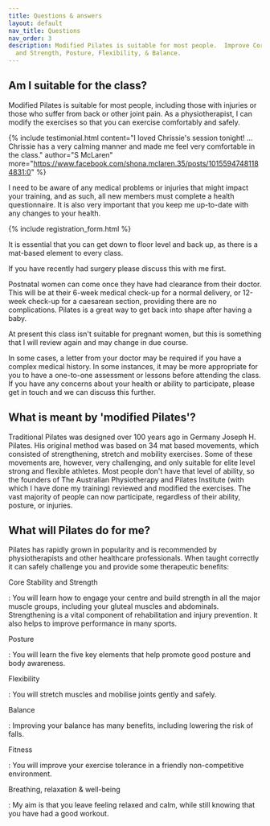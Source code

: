 ```yaml
---
title: Questions & answers
layout: default
nav_title: Questions
nav_order: 3
description: Modified Pilates is suitable for most people.  Improve Core Stability
  and Strength, Posture, Flexibility, & Balance.
---
```


## Am I suitable for the class?

Modified Pilates is suitable for most people, including those with injuries or those who suffer from back or other joint pain. As a physiotherapist, I can modify the exercises so that you can exercise comfortably and safely.

{% include testimonial.html
    content="I loved Chrissie's session tonight! &hellip; Chrissie has a very calming manner and made me feel very comfortable in the class."
    author="S McLaren"
    more="https://www.facebook.com/shona.mclaren.35/posts/10155947481184831:0"
%}

I need to be aware of any medical problems or injuries that might impact your training, and as such, all new members must complete a health questionnaire.  It is also very important that you keep me up-to-date with any changes to your health.

{% include registration_form.html %}

It is essential that you can get down to floor level and back up, as there is a mat-based element to every class.

If you have recently had surgery please discuss this with me first.

Postnatal women can come once they have had clearance from their doctor.  This will be at their 6-week medical check-up for a normal delivery, or 12-week check-up for a caesarean section, providing there are no complications. Pilates is a great way to get back into shape after having a baby.

At present this class isn't suitable for pregnant women, but this is something that I will review again and may change in due course.

In some cases, a letter from your doctor may be required if you have a complex medical history. In some instances, it may be more appropriate for you to have a one-to-one assessment or lessons before attending the class. If you have any concerns about your health or ability to participate, please get in touch and we can discuss this further.

## What is meant by 'modified Pilates'?

Traditional Pilates was designed over 100 years ago in Germany Joseph H. Pilates. His original method was based on 34 mat based movements, which consisted of strengthening, stretch and mobility exercises. Some of these movements are, however, very challenging, and only suitable for elite level strong and flexible athletes. Most people don't have that level of ability, so the founders of The Australian Physiotherapy and Pilates Institute (with which I have done my training) reviewed and modified the exercises. The vast majority of people can now participate, regardless of their ability, posture, or injuries.

## What will Pilates do for me?

Pilates has rapidly grown in popularity and is recommended by physiotherapists and other healthcare professionals. When taught correctly it can safely challenge you and provide some therapeutic benefits:

Core Stability and Strength

: You will learn how to engage your centre and build strength in all the major muscle groups, including your gluteal muscles and abdominals. Strengthening is a vital component of rehabilitation and injury prevention. It also helps to improve performance in many sports.

Posture

: You will learn the five key elements that help promote good posture and body awareness.

Flexibility

: You will stretch muscles and mobilise joints gently and safely.

Balance

: Improving your balance has many benefits, including lowering the risk of falls.

Fitness

: You will improve your exercise tolerance in a friendly non-competitive environment.

Breathing, relaxation & well-being

: My aim is that you leave feeling relaxed and calm, while still knowing that you have had a good workout.

